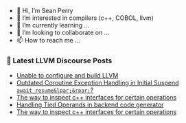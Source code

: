 - 👋 Hi, I’m Sean Perry
- 👀 I’m interested in compilers (c++, COBOL, llvm)
- 🌱 I’m currently learning ...
- 💞️ I’m looking to collaborate on ...
- 📫 How to reach me ...

<!---
s66perry/s66perry is a ✨ special ✨ repository because its `README.md` (this file) appears on your GitHub profile.
You can click the Preview link to take a look at your changes.
--->
### 📕 Latest LLVM Discourse Posts

<!-- DISCOURSE-LLVM:START -->
- [Unable to configure and build LLVM](https://discourse.llvm.org/t/unable-to-configure-and-build-llvm/75054#post_3)
- [Outdated Coroutine Exception Handling in Initial Suspend `await_resume&lpar;&rpar;`?](https://discourse.llvm.org/t/outdated-coroutine-exception-handling-in-initial-suspend-await-resume/75116#post_1)
- [The way to inspect c++ interfaces for certain operations](https://discourse.llvm.org/t/the-way-to-inspect-c-interfaces-for-certain-operations/75061#post_7)
- [Handling Tied Operands in backend code generator](https://discourse.llvm.org/t/handling-tied-operands-in-backend-code-generator/75115#post_1)
- [The way to inspect c++ interfaces for certain operations](https://discourse.llvm.org/t/the-way-to-inspect-c-interfaces-for-certain-operations/75061#post_6)
<!-- DISCOURSE-LLVM:END -->
